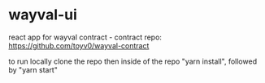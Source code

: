 # wayval-ui

react app for wayval contract - contract repo: https://github.com/toyv0/wayval-contract

to run locally clone the repo then inside of the repo "yarn install", followed by "yarn start"
